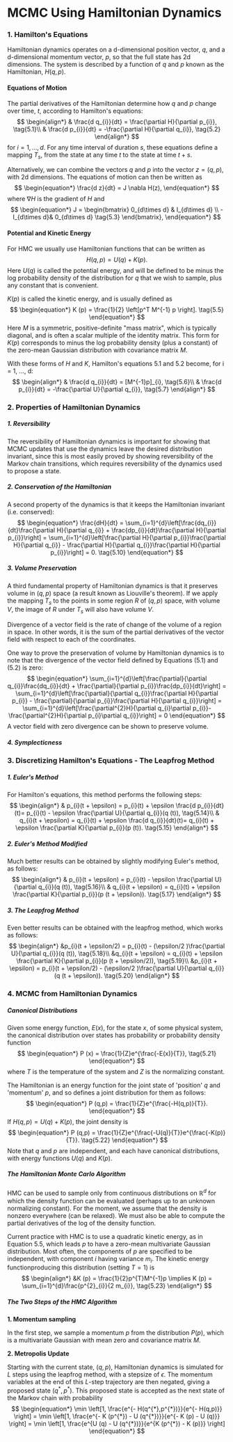 # MCMC Using Hamiltonian Dynamics

### 1. Hamilton's Equations

Hamiltonian dynamics operates on a d-dimensional position vector, $q$, and a d-dimensional momentum vector, $p$, so that the full state has 2d dimensions. The system is described by a function of $q$ and $p$ known as the Hamiltonian, $H (q,p)$.

#### Equations of Motion

The partial derivatives of the Hamiltonian determine how $q$ and $p$ change over time, $t$, according to Hamilton's equations:
$$
\begin{align*}
	& \frac{d q_{i}}{dt} = \frac{\partial H}{\partial p_{i}}, \tag{5.1}\\
	& \frac{d p_{i}}{dt} = -\frac{\partial H}{\partial q_{i}}, \tag{5.2}
\end{align*}
$$
for $i = 1, \ldots, d$. For any time interval of duration $s$, these equations define a mapping $T_{s}$, from the state at any time $t$ to the state at time $t + s$.

Alternatively, we can combine the vectors $q$ and $p$ into the vector $z = (q, p)$, with 2d dimensions. The equations of motion can then be written as
$$
\begin{equation*}
	\frac{d z}{dt} = J \nabla H(z),
\end{equation*}
$$
where $\nabla H$ is the gradient of $H$ and 
$$
\begin{equation*}
	J = \begin{bmatrix}
		0_{d\times d} & I_{d\times d} \\
		-I_{d\times d}& 0_{d\times d} \tag{5.3}
	\end{bmatrix},
\end{equation*}
$$

#### Potential and Kinetic Energy

For HMC we usually use Hamiltonian functions that can be written as
$$
\begin{equation*}
	H (q,p) = U (q) + K (p). \tag{5.4}
\end{equation*}
$$
Here $U (q)$ is called the potential energy, and will be defined to be minus the log probability density of the distribution for $q$ that we wish to sample, plus any constant that is convenient.

$K (p)$ is called the kinetic energy, and is usually defined as
$$
\begin{equation*}
	K (p) = \frac{1}{2} \left[p^T M^{-1} p \right]. \tag{5.5}
\end{equation*}
$$
Here $M$ is a symmetric, positive-definite "mass matrix", which is typically diagonal, and is often a scalar multiple of the identity matrix. This form for $K (p)$ corresponds to minus the log probability density (plus a constant) of the zero-mean Gaussian distribution with covariance matrix $M$.

With these forms of $H$ and $K$, Hamilton's equations 5.1 and 5.2 become, for i = 1, ..., d:
$$
\begin{align*}
	& \frac{d q_{i}}{dt} = [M^{-1}p]_{i}, \tag{5.6}\\
	& \frac{d p_{i}}{dt} = -\frac{\partial U}{\partial q_{i}}, \tag{5.7}
\end{align*}
$$

### 2. Properties of Hamiltonian Dynamics

##### 1. Reversibility 

The reversibility of Hamiltonian dynamics is important for showing that MCMC updates that use the dynamics leave the desired distribution invariant, since this is most easily proved by showing reversibility of the Markov chain transitions, which requires reversibility of the dynamics used to propose a state.

##### 2. Conservation of the Hamiltonian

A second property of the dynamics is that it keeps the Hamiltonian invariant (i.e. conserved):
$$
\begin{equation*}
	\frac{dH}{dt} = \sum_{i=1}^{d}\left[\frac{dq_{i}}{dt}\frac{\partial H}{\partial q_{i}} + \frac{dp_{i}}{dt}\frac{\partial H}{\partial p_{i}}\right] = \sum_{i=1}^{d}\left[\frac{\partial H}{\partial p_{i}}\frac{\partial H}{\partial q_{i}} - \frac{\partial H}{\partial q_{i}}\frac{\partial H}{\partial p_{i}}\right] = 0. \tag{5.10}
	\end{equation*}
$$

##### 3. Volume Preservation

A third fundamental property of Hamiltonian dynamics is that it preserves volume in $(q,p)$ space (a result known as Liouville's theorem). If we apply the mapping $T_{s}$ to the points in some region $R$ of $(q,p)$ space, with volume $V$, the image of $R$ under $T_{s}$ will also have volume $V$.

Divergence of a vector field is the rate of change of the volume of a region in space. In other words, it is the sum of the partial derivatives of the vector field with respect to each of the coordinates.

One way to prove the preservation of volume by Hamiltonian dynamics is to note that the divergence of the vector field defined by Equations (5.1) and (5.2) is zero:
$$
\begin{equation*}
	\sum_{i=1}^{d}\left[\frac{\partial}{\partial q_{i}}\frac{dq_{i}}{dt} + \frac{\partial}{\partial p_{i}}\frac{dp_{i}}{dt}\right] 
	= \sum_{i=1}^{d}\left[\frac{\partial}{\partial q_{i}}\frac{\partial H}{\partial p_{i}} - \frac{\partial}{\partial p_{i}}\frac{\partial H}{\partial q_{i}}\right] 
	= \sum_{i=1}^{d}\left[\frac{\partial^{2}H}{\partial q_{i}\partial p_{i}}- \frac{\partial^{2}H}{\partial p_{i}\partial q_{i}}\right] = 0 
\end{equation*}
$$
A vector field with zero divergence can be shown to preserve volume.

##### 4. Symplecticness

### 3. Discretizing Hamilton's Equations - The Leapfrog Method

##### 1. Euler's Method

For Hamilton's equations, this method performs the following steps:
$$
\begin{align*}
	& p_{i}(t + \epsilon) = p_{i}(t) + \epsilon \frac{d p_{i}}{dt}(t)= p_{i}(t) - \epsilon \frac{\partial U}{\partial q_{i}}(q (t)), \tag{5.14}\\
	& q_{i}(t + \epsilon) = q_{i}(t) + \epsilon \frac{d q_{i}}{dt}(t)= q_{i}(t) + \epsilon \frac{\partial K}{\partial p_{i}}(p (t)). \tag{5.15}
\end{align*}
$$

##### 2. Euler's Method Modified

Much better results can be obtained by slightly modifying Euler's method, as follows:
$$
\begin{align*}
	& p_{i}(t + \epsilon) = p_{i}(t) - \epsilon \frac{\partial U}{\partial q_{i}}(q (t)), \tag{5.16}\\
	& q_{i}(t + \epsilon) = q_{i}(t) + \epsilon \frac{\partial K}{\partial p_{i}}(p (t + \epsilon)). \tag{5.17}
\end{align*}
$$

##### 3. The Leapfrog Method	

Even better results can be obtained with the leapfrog method, which works as follows:
$$
\begin{align*}
	&p_{i}(t + \epsilon/2) = p_{i}(t) - (\epsilon/2 )\frac{\partial U}{\partial q_{i}}(q (t)), \tag{5.18}\\
	&q_{i}(t + \epsilon) = q_{i}(t) + \epsilon \frac{\partial K}{\partial p_{i}}(p (t + \epsilon/2)), \tag{5.19}\\
	&p_{i}(t + \epsilon) = p_{i}(t + \epsilon/2) - (\epsilon/2 )\frac{\partial U}{\partial q_{i}}(q (t + \epsilon)). \tag{5.20}
\end{align*}
$$

### 4. MCMC from Hamiltonian Dynamics

##### Canonical Distributions

Given some energy function, $E (x)$, for the state $x$, of some physical system, the canonical distribution over states has probability or probability density function
$$
\begin{equation*}
	P (x) = \frac{1}{Z}e^{\frac{-E(x)}{T}}, \tag{5.21}
\end{equation*}
$$
where $T$ is the temperature of the system and $Z$ is the normalizing constant.

The Hamiltonian is an energy function for the joint state of 'position' $q$ and 'momentum' $p$, and so defines a joint distribution for them as follows:
$$
\begin{equation*}
	P (q,p) = \frac{1}{Z}e^{\frac{-H(q,p)}{T}}.
\end{equation*}
$$
If $H (q,p) = U (q) + K (p)$, the joint density is 
$$
\begin{equation*}
	P (q,p) = \frac{1}{Z}e^{\frac{-U(q)}{T}}e^{\frac{-K(p)}{T}}.  \tag{5.22}
\end{equation*}
$$
Note that $q$ and $p$ are independent, and each have canonical distributions, with energy functions $U (q)$ and $K (p)$.

##### The Hamiltonian Monte Carlo Algorithm

HMC can be used to sample only from continuous distributions on $\mathbb{R}^{d}$ for which the density function can be evaluated (perhaps up to an unknown normalizing constant). For the moment, we assume that the density is nonzero everywhere (can be relaxed). We must also be able to compute the partial derivatives of the log of the density function.

Current practice with HMC is to use a quadratic kinetic energy, as in Equation 5.5, which leads $p$ to have a zero-mean multivariate Gaussian distribution. Most often, the components of $p$ are specified to be independent, with component $i$ having variance $m_{i}$. The kinetic energy functionproducing this distribution (setting $T = 1$) is
$$
\begin{align*}
	&K (p) = \frac{1}{2}p^{T}M^{-1}p \implies K (p) = \sum_{i=1}^{d}\frac{p^{2}_{i}}{2 m_{i}}, \tag{5.23}
\end{align*}
$$

##### The Two Steps of the HMC Algorithm

**1. Momentum sampling** 

In the first step, we sample a momentum $p$ from the distribution $P (p)$, which is a multivariate Gaussian with mean zero and covariance matrix $M$.

**2. Metropolis Update** 

Starting with the current state, $(q,p)$, Hamiltonian dynamics is simulated for $L$ steps using the leapfrog method, with a stepsize of $\epsilon$. The momentum variables at the end of this $L$-step trajectory are then negated, giving a proposed state $(q^{*},p^{*})$. This proposed state is accepted as the next state of the Markov chain with probability 
$$
\begin{equation*}
	\min \left[1, \frac{e^{- H(q^{*},p^{*})}}{e^{- H(q,p)}} \right] 
	= \min \left[1, \frac{e^{- K (p^{*}) - U (q^{*})}}{e^{- K (p) - U (q)}} \right]
	= \min \left[1, \frac{e^{U (q) - U (q^{*})}}{e^{K (p^{*}) - K (p)}} \right]
\end{equation*}
$$
